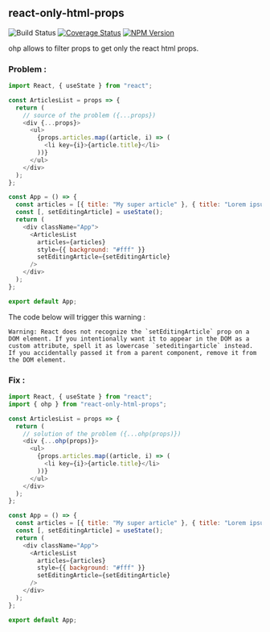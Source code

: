 ## react-only-html-props

![Build Status](https://img.shields.io/circleci/build/github/augustindlt/react-only-html-props)
[![Coverage Status](https://coveralls.io/repos/github/augustindlt/react-only-html-props/badge.svg?branch=master)](https://coveralls.io/github/augustindlt/react-only-html-props?branch=master)
[![NPM Version](https://img.shields.io/npm/v/wizhooks)](https://www.npmjs.com/package/react-only-html-props)

ohp allows to filter props to get only the react html props.

### Problem :

```js
import React, { useState } from "react";

const ArticlesList = props => {
  return (
    // source of the problem ({...props})
    <div {...props}>
      <ul>
        {props.articles.map((article, i) => (
          <li key={i}>{article.title}</li>
        ))}
      </ul>
    </div>
  );
};

const App = () => {
  const articles = [{ title: "My super article" }, { title: "Lorem ipsum" }];
  const [, setEditingArticle] = useState();
  return (
    <div className="App">
      <ArticlesList
        articles={articles}
        style={{ background: "#fff" }}
        setEditingArticle={setEditingArticle}
      />
    </div>
  );
};

export default App;
```

The code below will trigger this warning :

```
Warning: React does not recognize the `setEditingArticle` prop on a DOM element. If you intentionally want it to appear in the DOM as a custom attribute, spell it as lowercase `seteditingarticle` instead. If you accidentally passed it from a parent component, remove it from the DOM element.
```

### Fix :

```js
import React, { useState } from "react";
import { ohp } from "react-only-html-props";

const ArticlesList = props => {
  return (
    // solution of the problem ({...ohp(props)})
    <div {...ohp(props)}>
      <ul>
        {props.articles.map((article, i) => (
          <li key={i}>{article.title}</li>
        ))}
      </ul>
    </div>
  );
};

const App = () => {
  const articles = [{ title: "My super article" }, { title: "Lorem ipsum" }];
  const [, setEditingArticle] = useState();
  return (
    <div className="App">
      <ArticlesList
        articles={articles}
        style={{ background: "#fff" }}
        setEditingArticle={setEditingArticle}
      />
    </div>
  );
};

export default App;
```
